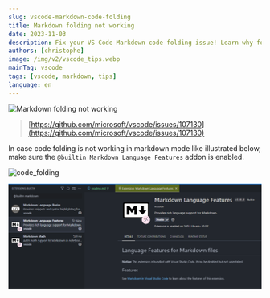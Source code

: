 ```yaml
---
slug: vscode-markdown-code-folding
title: Markdown folding not working
date: 2023-11-03
description: Fix your VS Code Markdown code folding issue! Learn why folding may not be working and discover the simple solution to enable code blocks and headings folding for a cleaner editing experience.
authors: [christophe]
image: /img/v2/vscode_tips.webp
mainTag: vscode
tags: [vscode, markdown, tips]
language: en
---
```

![Markdown folding not working](/img/v2/vscode_tips.webp)

> [https://github.com/microsoft/vscode/issues/107130](https://github.com/microsoft/vscode/issues/107130)

In case code folding is not working in markdown mode like illustrated below, make sure the `@builtin Markdown Language Features` addon is enabled.

<!-- truncate -->

![code_folding](./images/code_folding.gif)

![Markdown Language Features](./images/markdown_language_features.png)